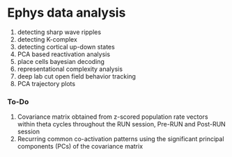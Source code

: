 # Ephys data analysis

1. detecting sharp wave ripples
2. detecting K-complex
3. detecting cortical up-down states
4. PCA based reactivation analysis
5. place cells bayesian decoding
6. representational complexity analysis
7. deep lab cut open field behavior tracking
8. PCA trajectory plots

### To-Do

1. Covariance matrix obtained from z-scored population rate vectors within theta cycles throughout the RUN session, Pre-RUN and Post-RUN session
2. Recurring common co-activation patterns using the significant principal components (PCs) of the covariance matrix 
